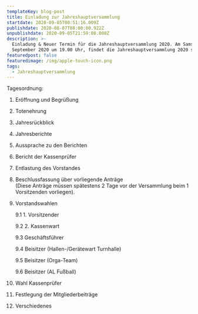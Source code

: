 ```yaml
---
templateKey: blog-post
title: Einladung zur Jahreshauptversammlung
startdate: 2020-09-05T00:51:16.009Z
publishdate: 2020-08-07T08:00:00.922Z
unpublishdate: 2020-09-05T21:59:00.000Z
description: >-
  Einladung & Neuer Termin für die Jahreshauptversammlung 2020. Am Samstag, 05.
  September 2020 um 19.00 Uhr, findet die Jahreshauptversammlung 2020 statt.
featuredpost: false
featuredimage: /img/apple-touch-icon.png
tags:
  - Jahreshauptversammlung
---
```

Tagesordnung:

1. Eröffnung und Begrüßung
2. Totenehrung  
3. Jahresrückblick
4. Jahresberichte
5. Aussprache zu den Berichten
6. Bericht der Kassenprüfer
7. Entlastung des Vorstandes
8. Beschlussfassung über vorliegende Anträge \
   (Diese Anträge müssen spätestens 2 Tage vor der Versammlung beim 1 Vorsitzenden vorliegen).
9. Vorstandswahlen

   9.1 1. Vorsitzender

   9.2 2. Kassenwart

   9.3 Geschäftsführer

   9.4 Beisitzer (Hallen-/Gerätewart Turnhalle)

   9.5 Beisitzer (Orga-Team)

   9.6 Beisitzer (AL Fußball)
10. Wahl Kassenprüfer
11. Festlegung der Mitgliederbeiträge
12. Verschiedenes